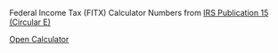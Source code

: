 Federal Income Tax (FITX) Calculator
Numbers from [IRS Publication 15 (Circular E)](https://www.irs.gov/pub/irs-pdf/p15.pdf)

[Open Calculator](https://ak65234.github.io/pub15/index.html)